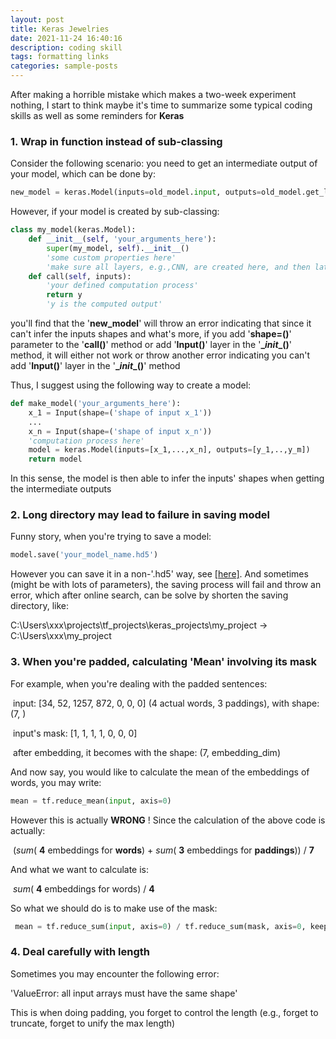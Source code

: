 ```yaml
---
layout: post
title: Keras Jewelries
date: 2021-11-24 16:40:16
description: coding skill
tags: formatting links
categories: sample-posts
---
```

<head>
    <script src="https://cdn.mathjax.org/mathjax/latest/MathJax.js?config=TeX-AMS-MML_HTMLorMML" type="text/javascript"></script>
    <script type="text/x-mathjax-config">
        MathJax.Hub.Config({
            tex2jax: {
            skipTags: ['script', 'noscript', 'style', 'textarea', 'pre'],
            inlineMath: [['$','$']]
            }
        });
    </script>
</head>


After making a horrible mistake which makes a two-week experiment nothing, I start to think maybe it's time to summarize some typical coding skills as well as some reminders for **Keras**

### 1. Wrap in function instead of sub-classing

Consider the following scenario:  you need to get an intermediate output of your model, which can be done by:
```python
new_model = keras.Model(inputs=old_model.input, outputs=old_model.get_layer['wanted_layer'].output)
```
However, if your model is created by sub-classing:
```python
class my_model(keras.Model):
    def __init__(self, 'your_arguments_here'):
        super(my_model, self).__init__()
        'some custom properties here'
        'make sure all layers, e.g.,CNN, are created here, and then later used in call()'
    def call(self, inputs):
        'your defined computation process'
        return y
        'y is the computed output'
```
you'll find that the '**new_model**' will throw an error indicating that since it can't infer the inputs shapes and what's more, if you add '**shape=()**' parameter to the '**call()**' method or add '**Input()**' layer in the '**\__init__()**' method, it will either not work or throw another error indicating you can't add '**Input()**' layer in the '**\__init__()**' method

Thus, I suggest using the following way to create a model:
```python
def make_model('your_arguments_here'):
    x_1 = Input(shape=('shape of input x_1'))
    ...
    x_n = Input(shape=('shape of input x_n'))
    'computation process here'
    model = keras.Model(inputs=[x_1,...,x_n], outputs=[y_1,..,y_m])
    return model
```
In this sense, the model is then able to infer the inputs' shapes when getting the intermediate outputs

### 2. Long directory may lead to failure in saving model

Funny story, when you're trying to save a model:
```python
model.save('your_model_name.hd5')
```
However you can save it in a non-'.hd5' way, see [[here]](https://www.tensorflow.org/guide/keras/custom_layers_and_models). And sometimes (might be with lots of parameters), the saving process will fail and throw an error, which after online search, can be solve by shorten the saving directory, like:

   C:\Users\xxx\projects\tf_projects\keras_projects\my_project $\longrightarrow$  C:\Users\xxx\my_project

### 3. When you're padded, calculating 'Mean' involving its mask

For example, when you're dealing with the padded sentences:

​          input: [34, 52, 1257, 872, 0, 0, 0]  (4 actual words, 3 paddings), with shape: (7, )

​          input's mask: [1, 1, 1, 1, 0, 0, 0]

​          after embedding, it becomes with the shape: (7, embedding_dim)

And now say, you would like to calculate the mean of the embeddings of words, you may write:
```python
mean = tf.reduce_mean(input, axis=0)
```
However this is actually **WRONG** ! Since the calculation of the above code is actually: 

​    ($sum$( **4** embeddings for **words**) + $sum$( **3** embeddings for **paddings**)) / **7**

And what we want to calculate is:

​     $sum$( **4** embeddings for words) / **4**

So what we should do is to make use of the mask:
```python
 mean = tf.reduce_sum(input, axis=0) / tf.reduce_sum(mask, axis=0, keep_dim=True)     
```

### 4. Deal carefully with length

Sometimes you may encounter the following error:

'ValueError: all input arrays must have the same shape'

This is when doing padding, you forget to control the length (e.g., forget to truncate, forget to unify the max length)

